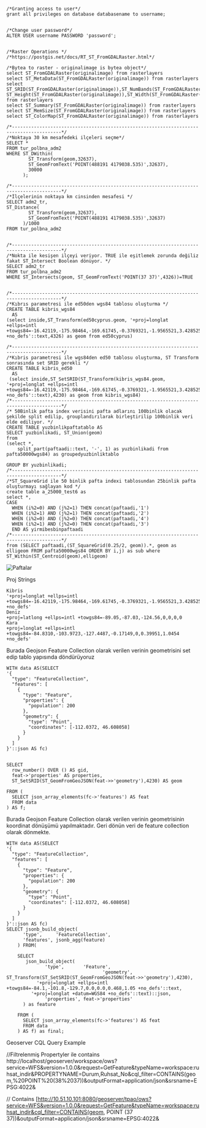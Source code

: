 ```
/*Granting access to user*/
grant all privileges on database databasename to username;


/*Change user password*/
ALTER USER username PASSWORD 'password';


/*Raster Operations */
/*https://postgis.net/docs/RT_ST_FromGDALRaster.html*/

/*Bytea to raster - originalimage is bytea object*/
select ST_FromGDALRaster(originalimage) from rasterlayers
select ST_MetaData(ST_FromGDALRaster(originalimage)) from rasterlayers
select ST_SRID(ST_FromGDALRaster(originalimage)),ST_NumBands(ST_FromGDALRaster(originalimage)), ST_Height(ST_FromGDALRaster(originalimage)),ST_Width(ST_FromGDALRaster(originalimage)) from rasterlayers
select ST_Summary(ST_FromGDALRaster(originalimage)) from rasterlayers
select ST_MemSize(ST_FromGDALRaster(originalimage)) from rasterlayers
select ST_ColorMap(ST_FromGDALRaster(originalimage)) from rasterlayers

/*----------------------------------------------------------------------------------------*/
/*Noktaya 30 km mesafedeki ilçeleri seçme*/
SELECT *
FROM tur_polbna_adm2
WHERE ST_DWithin(
        ST_Transform(geom,32637),
        ST_GeomFromText('POINT(488191 4179038.535)',32637),
        30000
      );

/*----------------------------------------------------------------------------------------*/
/*İlçelerinin noktaya km cinsinden mesafesi */
SELECT adm2_tr,
ST_Distance(
        ST_Transform(geom,32637),
        ST_GeomFromText('POINT(488191 4179038.535)',32637)     
      )/1000
FROM tur_polbna_adm2


/*----------------------------------------------------------------------------------------*/
/*Nokta ile kesişen ilçeyi veriyor. TRUE ile eşitlemek zorunda değiliz fakat ST_Intersect Boolean dönüyor. */
SELECT adm2_tr
FROM tur_polbna_adm2
WHERE ST_Intersects(geom, ST_GeomFromText('POINT(37 37)',4326))=TRUE


/*----------------------------------------------------------------------------------------*/
/*Kıbrıs parametresi ile ed50den wgs84 tablosu oluşturma */
CREATE TABLE kibris_wgs84
  AS 
(select inside,ST_Transform(ed50cyprus.geom, '+proj=longlat +ellps=intl +towgs84=-16.42119,-175.98464,-169.61745,-0.3769321,-1.9565521,3.4285257,-0.8430685 +no_defs'::text,4326) as geom from ed50cyprus)

/*----------------------------------------------------------------------------------------*/
/*Kıbris parametresi ile wgs84den ed50 tablosu oluşturma, ST Transform sonrasında set SRID gerekli */
CREATE TABLE kibris_ed50
  AS 
 (select inside,ST_SetSRID(ST_Transform(kibris_wgs84.geom, '+proj=longlat +ellps=intl +towgs84=-16.42119,-175.98464,-169.61745,-0.3769321,-1.9565521,3.4285257,-0.8430685 +no_defs'::text),4230) as geom from kibris_wgs84)
/*----------------------------------------------------------------------------------------*/
/* 50Binlik pafta index verisini pafta adlarını 100binlik olacak şekilde split edilip, grouplandırılarak birleştirilip 100binlik veri elde ediliyor. */
CREATE TABLE yuzbinlikpaftatablo AS
SELECT yuzbinlikadi, ST_Union(geom)
from
(select *,
    split_part(paftaadi::text, '-', 1) as yuzbinlikadi from pafta50000wgs84) as groupedyuzbinliktablo

GROUP BY yuzbinlikadi;
/*----------------------------------------------------------------------------------------*/
/*ST_SquareGrid ile 50 binlik pafta indexi tablosundan 25binlik pafta oluşturmayı sağlayan kod */
create table a_25000_test6 as
select *,
CASE
  WHEN (i%2=0) AND (j%2=1) THEN concat(paftaadi,'1')
  WHEN (i%2=1) AND (j%2=1) THEN concat(paftaadi,'2')
  WHEN (i%2=0) AND (j%2=0) THEN concat(paftaadi,'4')
  WHEN (i%2=1) AND (j%2=0) THEN concat(paftaadi,'3')
  END AS yirmibesbinpaftaadi
/*----------------------------------------------------------------------------------------*/
from (SELECT paftaadi,(ST_SquareGrid(0.25/2, geom)).*, geom as elligeom FROM pafta50000wgs84 ORDER BY i,j) as sub where ST_Within(ST_Centroid(geom),elligeom)
```
![Paftalar](https://user-images.githubusercontent.com/15700676/176743317-bb13d918-0ed6-4dd3-a0d6-99c230805e57.png)


Proj Strings
```
Kibris
'+proj=longlat +ellps=intl +towgs84=-16.42119,-175.98464,-169.61745,-0.3769321,-1.9565521,3.4285257,-0.8430685 +no_defs'
Deniz
+proj=latlong +ellps=intl +towgs84=-89.05,-87.03,-124.56,0,0,0,0
Kara
+proj=longlat +ellps=intl +towgs84=-84.8310,-103.9723,-127.4487,-0.17149,0,0.39951,1.0454 +no_defs'
```



Burada Geojson Feature Collection olarak verilen verinin geometrisini set edip tablo yapısında döndürüyoruz

```
WITH data AS(SELECT 
'{
  "type": "FeatureCollection",
  "features": [
    {
      "type": "Feature",
      "properties": {
        "population": 200
      },
      "geometry": {
        "type": "Point",
        "coordinates": [-112.0372, 46.608058]
      }
    }
  ]
}'::json AS fc)
    

SELECT
  row_number() OVER () AS gid,
  feat->'properties' AS properties,
  ST_SetSRID(ST_GeomFromGeoJSON(feat->>'geometry'),4230) AS geom
  
FROM (
  SELECT json_array_elements(fc->'features') AS feat
  FROM data
) AS f;
```


Burada Geojson Feature Collection olarak verilen verinin geometrisinin koordinat dönüşümü yapılmaktadır. Geri dönün veri de feature collection olarak dönmekte.
```
WITH data AS(SELECT 
'{
  "type": "FeatureCollection",
  "features": [
    {
      "type": "Feature",
      "properties": {
        "population": 200
      },
      "geometry": {
        "type": "Point",
        "coordinates": [-112.0372, 46.608058]
      }
    }
  ]
}'::json AS fc)
SELECT jsonb_build_object(
      'type',     'FeatureCollection',
      'features', jsonb_agg(feature)
    ) FROM(

    SELECT
       json_build_object(
              'type',       'Feature',
                                   'geometry',   ST_Transform(ST_SetSRID(ST_GeomFromGeoJSON(feat->>'geometry'),4230),
           '+proj=longlat +ellps=intl +towgs84=-84.1,-101.8,-129.7,0.0,0.0,0.468,1.05 +no_defs'::text,
         '+proj=longlat +datum=WGS84 +no_defs'::text)::json,
              'properties', feat->'properties'
      ) as feature

    FROM (
      SELECT json_array_elements(fc->'features') AS feat
      FROM data
    ) AS f) as final;
```


 Geoserver CQL Query Example
 
//Filtrelenmiş Propertyler ile contains
http://localhost/geoserver/workspace/ows?service=WFS&version=1.0.0&request=GetFeature&typeName=workspace:ruhsat_indir&PROPERTYNAME=Durum,Ruhsat_No&cql_filter=CONTAINS(geom,%20POINT%20(38%2037))&outputFormat=application/json&srsname=EPSG:4022&

// Contains
[http://10.51.10.101:8080/geoserver/tpao/ows?service=WFS&version=1.0.0&request=GetFeature&typeName=workspace:ruhsat_indir&cql_filter=CONTAINS(geom, POINT (37 37))&outputFormat=application/json&srsname=EPSG:4022&



